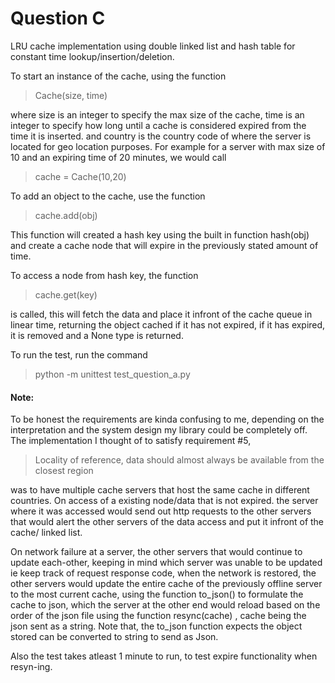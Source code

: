 # Question C

LRU cache implementation using double linked list and hash table for constant time lookup/insertion/deletion.

To start an instance of the cache, using the function
>Cache(size, time)

where size is an integer to specify the max size of the cache, time is an integer to specify how long until
a cache is considered expired from the time it is inserted. and country is the country code of where the server is located for
geo location purposes. For example for a server with max size of 10 and an expiring time of 20 minutes, we would call
>cache = Cache(10,20)

To add an object to the cache, use the function
>cache.add(obj)

This function will created a hash key using the built in function hash(obj) and create a cache node that will expire
in the previously stated amount of time.

To access a node from hash key, the function 
>cache.get(key)

is called, this will fetch the data and place it infront of the cache queue in linear time, returning the object cached
if it has not expired, if it has expired, it is removed and a None type is returned.

To run the test, run the command
>python -m unittest test_question_a.py

#### Note:

To be honest the requirements are kinda confusing to me, depending on the 
interpretation and the system design my library could be completely off.   
The implementation I thought of to satisfy requirement #5,
>Locality of reference, data should almost always be available from the closest region 

was to have multiple cache servers that host the same cache in different countries.
On access of a existing node/data that is not expired. the server where it was accessed would send out http requests to
the other servers that would alert the other servers of the data access and put it infront of the cache/ linked list.

On network failure at a server, the other servers that would continue to update each-other, keeping in mind which server
was unable to be updated ie keep track of request response code, when the network is restored, the other servers would
update the entire cache of the previously offline server to the most current cache, using the function to_json() to formulate
the cache to json, which the server at the other end would reload based on the order of the json file using the function resync(cache)
, cache being the json sent as a string. Note that, the to_json function expects the object stored can be converted to string
to send as Json.

Also the test takes atleast 1 minute to run, to test expire functionality when resyn-ing.
